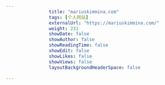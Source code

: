 ---
                title: "mariuskimmina.com"
                tags: [个人网站]
                externalUrl: "https://mariuskimmina.com/"
                weight: 231
                showDate: false
                showAuthor: false
                showReadingTime: false
                showEdit: false
                showLikes: false
                showViews: false
                layoutBackgroundHeaderSpace: false
                ---

